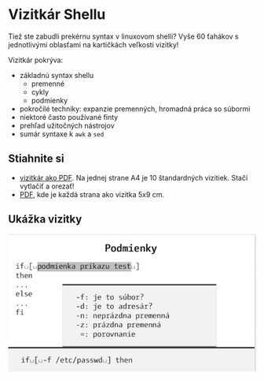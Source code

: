 Vizitkár Shellu
===============

Tiež ste zabudli prekérnu syntax v linuxovom shelli? Vyše 60 ťahákov s jednotlivými oblasťami na kartičkách veľkosti vizitky!

Vizitkár pokrýva:

- základnú syntax shellu 
  - premenné
  - cykly
  - podmienky
- pokročilé techniky: expanzie premenných, hromadná práca so súbormi
- niektoré často používané finty
- prehľad užitočných nástrojov
- sumár syntaxe k `awk` a `sed`

Stiahnite si
------------
- [vizitkár ako PDF](https://github.com/novotnyr/shell-handouts/blob/master/latex/shell-business-cards-nup.pdf). Na jednej strane A4 je 10 štandardných vizitiek. Stačí vytlačiť a orezať!
- [PDF](https://github.com/novotnyr/shell-handouts/blob/master/latex/shell-business-cards.pdf), kde je každá strana ako vizitka 5x9 cm.

Ukážka vizitky
---------------
![screenshot.png](screenshot.png)